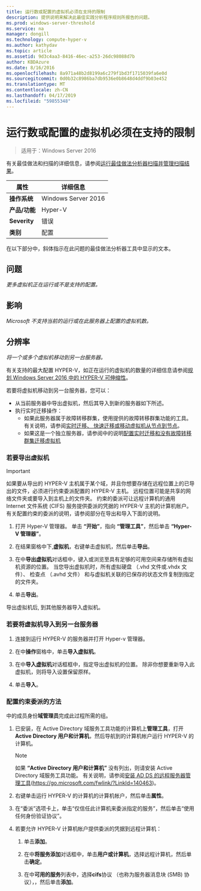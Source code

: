 ```yaml
---
title: 运行数或配置的虚拟机必须在支持的限制
description: 提供说明来解决此最佳实践分析程序规则所报告的问题。
ms.prod: windows-server-threshold
ms.service: na
manager: dongill
ms.technology: compute-hyper-v
ms.author: kathydav
ms.topic: article
ms.assetid: 9d3c4aa3-8416-46ec-a253-26dc98088d7b
author: KBDAzure
ms.date: 8/16/2016
ms.openlocfilehash: 8a971a48b2d8199a6c279f1bd3f1715039fa6e0d
ms.sourcegitcommit: 0d0b32c8986ba7db9536e0b8648d4ddf9b03e452
ms.translationtype: MT
ms.contentlocale: zh-CN
ms.lasthandoff: 04/17/2019
ms.locfileid: "59855348"
---
```

# <a name="the-number-of-running-or-configured-virtual-machines-must-be-within-supported-limits"></a>运行数或配置的虚拟机必须在支持的限制

>适用于：Windows Server 2016

有关最佳做法和扫描的详细信息，请参阅[运行最佳做法分析器扫描并管理扫描结果](https://go.microsoft.com/fwlink/p/?LinkID=223177)。  
  
|属性|详细信息|  
|-|-|  
|**操作系统**|Windows Server 2016|  
|**产品/功能**|Hyper-V|  
|**Severity**|错误  
|**类别**|配置|  
  
在以下部分中，斜体指示在此问题的最佳做法分析器工具中显示的文本。  
  
## <a name="issue"></a>问题  
*更多虚拟机正在运行或不是支持的配置。*  
  
## <a name="impact"></a>影响  
*Microsoft 不支持当前的运行或在此服务器上配置的虚拟机数。*  
  
## <a name="resolution"></a>分辨率  
*将一个或多个虚拟机移动到另一台服务器。*  
  
有关支持的最大配置 HYPER-V，如正在运行的虚拟机的数量的详细信息请参阅[规划 Windows Server 2016 中的 HYPER-V 可伸缩性](../plan/Plan-for-Hyper-V-scalability-in-Windows-Server-2016.md)。  
  
若要将虚拟机移动到另一台服务器，您可以：  
  
- 从当前服务器中导出虚拟机，然后其导入到新的服务器如下所述。   
- 执行实时迁移操作：   
    - 如果此服务器属于故障转移群集，使用提供的故障转移群集功能的工具。 有关说明，请参阅[实时迁移、 快速迁移或移动虚拟机从节点到节点](https://go.microsoft.com/fwlink/?LinkID=181519)。  
    - 如果这是一个独立服务器，请参阅中的说明[配置实时迁移和没有故障转移群集迁移虚拟机](https://technet.microsoft.com//library/jj134199(v=ws.11).aspx)  
  
### <a name="to-export-a-virtual-machine"></a>若要导出虚拟机  
  
   > [!IMPORTANT]  
   > 如果要从导出的 HYPER-V 主机属于某个域，并且你想要存储在远程位置上的已导出的文件，必须进行约束委派配置的 HYPER-V 主机。 远程位置可能是共享的网络文件夹或要导入到主机上的文件夹。 约束的委派可让远程计算机的通用 Internet 文件系统 (CIFS) 服务提供委派的凭据的 HYPER-V 主机的计算机帐户。 有关配置约束的委派的说明，请参阅部分在导出和导入下面的说明。  
  
1.  打开 Hyper-V 管理器。 单击 **“开始”**，指向 **“管理工具”**，然后单击 **“Hyper-V 管理器”**。  
  
2.  在结果窗格中下,**虚拟机**，右键单击虚拟机，然后单击**导出**。  
  
3.  在中**导出虚拟机**对话框中，键入或浏览至具有足够的可用空间来存储所有虚拟机资源的位置。 当您导出虚拟机时，所有虚拟硬盘 （.vhd 文件或.vhdx 文件）、 检查点 （.avhd 文件） 和与虚拟机关联的已保存的状态文件复制到指定的文件夹。  
  
4.  单击**导出**。  
  
导出虚拟机后, 到其他服务器导入虚拟机。  
  
### <a name="to-import-a-virtual-machine-to-another-server"></a>若要将虚拟机导入到另一台服务器  
  
1.  连接到运行 HYPER-V 的服务器并打开 Hyper-v 管理器。  
  
2.  在中**操作**窗格中，单击**导入虚拟机**。  
  
3.  在中**导入虚拟机**对话框框中，指定导出虚拟机的位置。 除非你想要重新导入此虚拟机，则将导入设置保留原样。  
  
4.  单击**导入**。  
  
### <a name="to-configure-constrained-delegation"></a>配置约束委派的方法  
  
中的成员身份**域管理员**完成此过程所需的组。  
  
1.  已安装，在 Active Directory 域服务工具功能的计算机上**管理工具**，打开**Active Directory 用户和计算机**，然后导航到的计算机帐户运行 HYPER-V 的计算机。  
  
    > [!NOTE]  
    > 如果 **“Active Directory 用户和计算机”** 没有列出，则请安装 Active Directory 域服务工具功能。 有关说明，请参阅[安装 AD DS 的远程服务器管理工具](https://go.microsoft.com/fwlink/?LinkId=140463)(https://go.microsoft.com/fwlink/?LinkId=140463)。  
  
2.  右键单击运行 HYPER-V 的计算机的计算机帐户，然后单击**属性**。  
  
3.  在“委派”选项卡上，单击“仅信任此计算机来委派指定的服务”，然后单击“使用任何身份验证协议”。  
  
4.  若要允许 HYPER-V 计算机帐户提供委派的凭据到远程计算机：  
  
    1.  单击**添加**。  
  
    2.  在中**将服务添加**对话框中，单击**用户或计算机**，选择远程计算机，然后单击**确定**。  
  
    3.  在中**可用的服务**列表中，选择**cifs**协议 （也称为服务器消息块 (SMB) 协议），，然后单击**添加**。  
  
  
  


